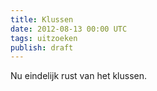```yaml
---
title: Klussen
date: 2012-08-13 00:00 UTC
tags: uitzoeken
publish: draft
---
```

Nu eindelijk rust van het klussen.